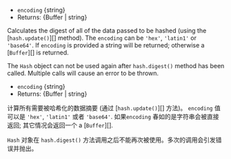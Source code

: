<!-- YAML
added: v0.1.92
-->
- `encoding` {string}
- Returns: {Buffer | string}

Calculates the digest of all of the data passed to be hashed (using the
[`hash.update()`][] method). The `encoding` can be `'hex'`, `'latin1'` or
`'base64'`. If `encoding` is provided a string will be returned; otherwise
a [`Buffer`][] is returned.

The `Hash` object can not be used again after `hash.digest()` method has been
called. Multiple calls will cause an error to be thrown.

<!-- YAML
新增于: v0.1.92
-->
- `encoding` {string}
- Returns: {Buffer | string}

计算所有需要被哈希化的数据摘要 (通过
[`hash.update()`][] 方法)。 `encoding` 值可以是 `'hex'`, `'latin1'` 或者
`'base64'`. 如果`encoding` 春如的是字符串会被直接返回; 其它情况会返回一个
a [`Buffer`][].

`Hash` 对象在 `hash.digest()` 方法调用之后不能再次被使用。多次的调用会引发错误并抛出。
